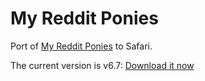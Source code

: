 My Reddit Ponies
================

Port of [My Reddit Ponies][userscripts] to Safari.

The current version is v6.7: [Download it now][download]

[userscripts]: http://userstyles.org/styles/49858/my-reddit-ponies
[download]: https://github.com/downloads/kballard/My-Reddit-Ponies/My-Reddit-Ponies-6.7.safariextz

